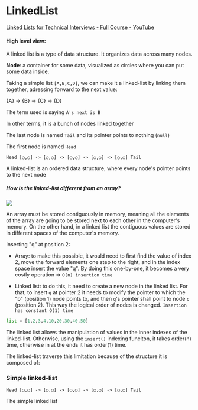 # LinkedList

[Linked Lists for Technical Interviews - Full Course - YouTube](https://www.youtube.com/watch?v=Hj_rA0dhr2I)

#### High level view:

A linked list is a type of data structure. It organizes data across many nodes.

**Node**: a container for some data, visualized as circles where you can put some data inside.

Taking a simple list `[A,B,C,D]`, we can make it a linked-list by linking them together, adressing forward to the next value:

{A} -> {B} -> {C} -> {D}

The term used is saying `A's next is B`

In other terms, it is a bunch of nodes linked together

The last node is named `Tail` and its pointer points to nothing (`null`)

The first node is named `Head` 

`Head [○,○] -> [○,○] -> [○,○] -> [○,○] -> [○,○] Tail`

A linked-list is an ordered data structure, where every node's pointer points to the next node

##### How is the linked-list different from an array?

![](C:\Users\zeals\AppData\Roaming\marktext\images\2023-07-29-17-50-05-image.png)

An array must be stored contiguously in memory, meaning all the elements of the array are going to be stored next to each other in the computer's memory. On the other hand, in a linked list the contiguous values are stored in different spaces of the computer's memory.

Inserting "q" at position 2:

- Array: to make this possible, it would need to first find the value of index 2, move the forward elements one step to the right, and in the index space insert the value "q". By doing this one-by-one, it becomes a very costly operation => `O(n) insertion time`

- Linked list: to do this, it need to create a new node in the linked list. For that, to insert `q` at pointer 2 it needs to modify the pointer to which the "b" (position 1) node points to, and then `q`'s pointer shall point to node `c` (position 2). This way the logical order of nodes is changed. `Insertion has constant O(1) time`

```python
list = [1,2,3,4,10,20,30,40,50]
```

The linked list allows the manipulation of values in the inner indexes of the linked-list. Otherwise, using the `insert()` indexing funciton, it takes order(n) time, otherwise in at the ends it has order(1) time.

The linked-list traverse this limitation because of the structure it is composed of:

### Simple linked-list

`Head [○,○] -> [○,○] -> [○,○] -> [○,○] -> [○,○] Tail`

The simple linked list 
